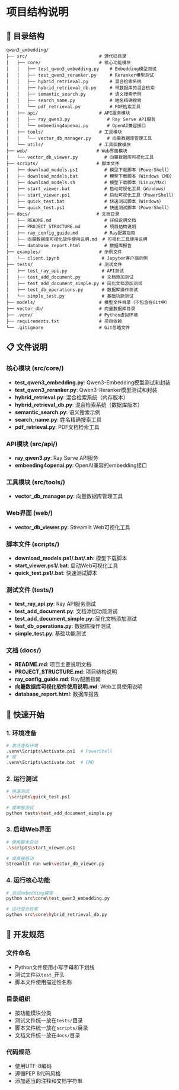 # 项目结构说明

## 📁 目录结构

```
qwen3_embedding/
├── src/                           # 源代码目录
│   ├── core/                      # 核心功能模块
│   │   ├── test_qwen3_embedding.py    # Embedding模型测试
│   │   ├── test_qwen3_reranker.py     # Reranker模型测试
│   │   ├── hybrid_retrieval.py        # 混合检索系统
│   │   ├── hybrid_retrieval_db.py     # 带数据库的混合检索
│   │   ├── semantic_search.py         # 语义搜索示例
│   │   ├── search_name.py             # 姓名精确搜索
│   │   └── pdf_retrieval.py           # PDF检索工具
│   ├── api/                       # API服务模块
│   │   ├── ray_qwen3.py              # Ray Serve API服务
│   │   └── embeeding4openai.py       # OpenAI兼容接口
│   ├── tools/                     # 工具模块
│   │   └── vector_db_manager.py      # 向量数据库管理工具
│   └── utils/                     # 工具函数模块
├── web/                          # Web界面模块
│   └── vector_db_viewer.py          # 向量数据库可视化工具
├── scripts/                      # 脚本文件
│   ├── download_models.ps1          # 模型下载脚本（PowerShell）
│   ├── download_models.bat          # 模型下载脚本（Windows CMD）
│   ├── download_models.sh           # 模型下载脚本（Linux/Mac）
│   ├── start_viewer.bat             # 启动可视化工具（Windows）
│   ├── start_viewer.ps1             # 启动可视化工具（PowerShell）
│   ├── quick_test.bat               # 快速测试脚本（Windows）
│   └── quick_test.ps1               # 快速测试脚本（PowerShell）
├── docs/                         # 文档目录
│   ├── README.md                    # 详细说明文档
│   ├── PROJECT_STRUCTURE.md         # 项目结构说明
│   ├── ray_config_guide.md          # Ray配置指南
│   ├── 向量数据库可视化软件使用说明.md  # 可视化工具使用说明
│   └── database_report.html         # 数据库报告
├── examples/                      # 示例文件
│   └── client.ipynb                # Jupyter客户端示例
├── tests/                         # 测试文件
│   ├── test_ray_api.py             # API测试
│   ├── test_add_document.py        # 文档添加测试
│   ├── test_add_document_simple.py # 简化文档添加测试
│   ├── test_db_operations.py       # 数据库操作测试
│   └── simple_test.py              # 基础功能测试
├── models/                        # 模型文件目录（不包含在Git中）
├── vector_db/                     # 向量数据库目录
├── .venv/                         # Python虚拟环境
├── requirements.txt               # 项目依赖
└── .gitignore                     # Git忽略文件
```

## 📋 文件说明

### 核心模块 (src/core/)
- **test_qwen3_embedding.py**: Qwen3-Embedding模型测试和封装
- **test_qwen3_reranker.py**: Qwen3-Reranker模型测试和封装
- **hybrid_retrieval.py**: 混合检索系统（内存版本）
- **hybrid_retrieval_db.py**: 混合检索系统（数据库版本）
- **semantic_search.py**: 语义搜索示例
- **search_name.py**: 姓名精确搜索工具
- **pdf_retrieval.py**: PDF文档检索工具

### API模块 (src/api/)
- **ray_qwen3.py**: Ray Serve API服务
- **embeeding4openai.py**: OpenAI兼容的embedding接口

### 工具模块 (src/tools/)
- **vector_db_manager.py**: 向量数据库管理工具

### Web界面 (web/)
- **vector_db_viewer.py**: Streamlit Web可视化工具

### 脚本文件 (scripts/)
- **download_models.ps1/.bat/.sh**: 模型下载脚本
- **start_viewer.ps1/.bat**: 启动Web可视化工具
- **quick_test.ps1/.bat**: 快速测试脚本

### 测试文件 (tests/)
- **test_ray_api.py**: Ray API服务测试
- **test_add_document.py**: 文档添加功能测试
- **test_add_document_simple.py**: 简化文档添加测试
- **test_db_operations.py**: 数据库操作测试
- **simple_test.py**: 基础功能测试

### 文档 (docs/)
- **README.md**: 项目主要说明文档
- **PROJECT_STRUCTURE.md**: 项目结构说明
- **ray_config_guide.md**: Ray配置指南
- **向量数据库可视化软件使用说明.md**: Web工具使用说明
- **database_report.html**: 数据库报告

## 🚀 快速开始

### 1. 环境准备
```bash
# 激活虚拟环境
.venv\Scripts\Activate.ps1  # PowerShell
# 或
.venv\Scripts\activate.bat  # CMD
```

### 2. 运行测试
```bash
# 快速测试
.\scripts\quick_test.ps1

# 或单独测试
python tests\test_add_document_simple.py
```

### 3. 启动Web界面
```bash
# 使用脚本启动
.\scripts\start_viewer.ps1

# 或直接启动
streamlit run web\vector_db_viewer.py
```

### 4. 运行核心功能
```bash
# 测试embedding模型
python src\core\test_qwen3_embedding.py

# 运行混合检索
python src\core\hybrid_retrieval_db.py
```

## 📝 开发规范

### 文件命名
- Python文件使用小写字母和下划线
- 测试文件以`test_`开头
- 脚本文件使用描述性名称

### 目录组织
- 按功能模块分类
- 测试文件统一放在`tests/`目录
- 脚本文件统一放在`scripts/`目录
- 文档文件统一放在`docs/`目录

### 代码规范
- 使用UTF-8编码
- 遵循PEP 8代码风格
- 添加适当的注释和文档字符串 